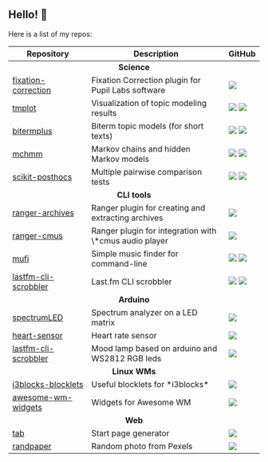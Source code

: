 ## Hello! 👋

Here is a list of my repos:

<table>
    <thead>
        <tr>
            <th>Repository</th>
            <th>Description</th>
            <th>GitHub</th>
        </tr>
    </thead>
    <tbody>
        <tr>
            <td colspan="3" align="center"><b>Science</b></td>
        </tr>
        <tr>
            <td><a href="https://github.com/maximtrp/fixation-correction">fixation-correction</a></td>
            <td>Fixation Correction plugin for Pupil Labs software</td>
            <td>
                <img src="https://img.shields.io/github/stars/maximtrp/fixation-correction?label=stars%20%E2%98%85"/>
            </td>
        </tr>
        <tr>
            <td><a href="https://github.com/maximtrp/tmplot">tmplot</a></td>
            <td>Visualization of topic modeling results</td>
            <td>
                <img src="https://img.shields.io/github/stars/maximtrp/tmplot?label=stars%20%E2%98%85"/>
                <a href="https://pepy.tech/project/tmplot"><img src="https://pepy.tech/badge/tmplot" /></a>
            </td>
        </tr>
        <tr>
            <td><a href="https://github.com/maximtrp/bitermplus">bitermplus</a></td>
            <td>Biterm topic models (for short texts)</td>
            <td>
                <img src="https://img.shields.io/github/stars/maximtrp/bitermplus?label=stars%20%E2%98%85"/>
                <a href="https://pepy.tech/project/bitermplus"><img src="https://pepy.tech/badge/bitermplus" /></a>
            </td>
        </tr>
        <tr>
            <td><a href="https://github.com/maximtrp/mchmm">mchmm</a></td>
            <td>Markov chains and hidden Markov models</td>
            <td>
                <img src="https://img.shields.io/github/stars/maximtrp/mchmm?label=stars%20%E2%98%85"/>
                <a href="https://pepy.tech/project/mchmm"><img src="https://pepy.tech/badge/mchmm" /></a>
            </td>
        </tr>
        <tr>
            <td><a href="https://github.com/maximtrp/scikit-posthocs">scikit-posthocs</a></td>
            <td>Multiple pairwise comparison tests</td>
            <td>
                <img src="https://img.shields.io/github/stars/maximtrp/scikit-posthocs?label=stars%20%E2%98%85"/>
                <a href="https://pepy.tech/project/scikit-posthocs"><img src="https://pepy.tech/badge/scikit-posthocs" /></a>
            </td>
        </tr>
        <tr>
            <td colspan="3" align="center"><b>CLI tools</b></td>
        </tr>
        <tr>
            <td><a href="https://github.com/maximtrp/ranger-archives">ranger-archives</a></td>
            <td>Ranger plugin for creating and extracting archives</td>
            <td>
                <img src="https://img.shields.io/github/stars/maximtrp/ranger-archives?label=stars%20%E2%98%85"/>
            </td>
        </tr>
        <tr>
            <td><a href="https://github.com/maximtrp/ranger-cmus">ranger-cmus</a></td>
            <td>Ranger plugin for integration with \*cmus audio player</td>
            <td>
                <img src="https://img.shields.io/github/stars/maximtrp/ranger-cmus?label=stars%20%E2%98%85"/>
            </td>
        </tr>
        <tr>
            <td><a href="https://github.com/maximtrp/mufi">mufi</a></td>
            <td>Simple music finder for command-line</td>
            <td>
                <img src="https://img.shields.io/github/stars/maximtrp/mufi?label=stars%20%E2%98%85"/>
                <a href="https://pepy.tech/project/mufi"><img src="https://pepy.tech/badge/mufi" /></a>
            </td>
        </tr>
        <tr>
            <td><a href="https://github.com/maximtrp/lastfm-cli-scrobbler">lastfm-cli-scrobbler</a></td>
            <td>Last.fm CLI scrobbler</td>
            <td>
                <img src="https://img.shields.io/github/stars/maximtrp/lastfm-cli-scrobbler?label=stars%20%E2%98%85"/>
                <a href="https://pepy.tech/project/lastfm-cli-scrobbler"><img src="https://pepy.tech/badge/lastfm-cli-scrobbler" /></a>
            </td>
        </tr>
        <tr>
            <td colspan="3" align="center"><b>Arduino</b></td>
        </tr>
        <tr>
            <td><a href="https://github.com/maximtrp/spectrumLED">spectrumLED</a></td>
            <td>Spectrum analyzer on a LED matrix</td>
            <td>
                <img src="https://img.shields.io/github/stars/maximtrp/spectrumLED?label=stars%20%E2%98%85"/>
            </td>
        </tr>
        <tr>
            <td><a href="https://github.com/maximtrp/heart-sensor">heart-sensor</a></td>
            <td>Heart rate sensor</td>
            <td>
                <img src="https://img.shields.io/github/stars/maximtrp/heart-sensor?label=stars%20%E2%98%85"/>
            </td>
        </tr>
        <tr>
            <td><a href="https://github.com/maximtrp/lastfm-cli-scrobbler">lastfm-cli-scrobbler</a></td>
            <td>Mood lamp based on arduino and WS2812 RGB leds</td>
            <td>
                <img src="https://img.shields.io/github/stars/maximtrp/lastfm-cli-scrobbler?label=stars%20%E2%98%85"/>
            </td>
        </tr>
        <tr>
            <td colspan="3" align="center"><b>Linux WMs</b></td>
        </tr>
        <tr>
            <td><a href="https://github.com/maximtrp/i3blocks-blocklets">i3blocks-blocklets</a></td>
            <td>Useful blocklets for *i3blocks*</td>
            <td>
                <img src="https://img.shields.io/github/stars/maximtrp/i3blocks-blocklets?label=stars%20%E2%98%85"/>
            </td>
        </tr>
        <tr>
            <td><a href="https://github.com/maximtrp/awesome-wm-widgets">awesome-wm-widgets</a></td>
            <td>Widgets for Awesome WM</td>
            <td>
                <img src="https://img.shields.io/github/stars/maximtrp/awesome-wm-widgets?label=stars%20%E2%98%85"/>
            </td>
        </tr>
        <tr>
            <td colspan="3" align="center"><b>Web</b></td>
        </tr>
        <tr>
            <td><a href="https://github.com/maximtrp/tab">tab</a></td>
            <td>Start page generator</td>
            <td>
                <img src="https://img.shields.io/github/stars/maximtrp/tab?label=stars%20%E2%98%85"/>
            </td>
        </tr>
        <tr>
            <td><a href="https://github.com/maximtrp/randpaper">randpaper</a></td>
            <td>Random photo from Pexels</td>
            <td>
                <img src="https://img.shields.io/github/stars/maximtrp/randpaper?label=stars%20%E2%98%85"/>
            </td>
        </tr>
    </tbody>
</table>
